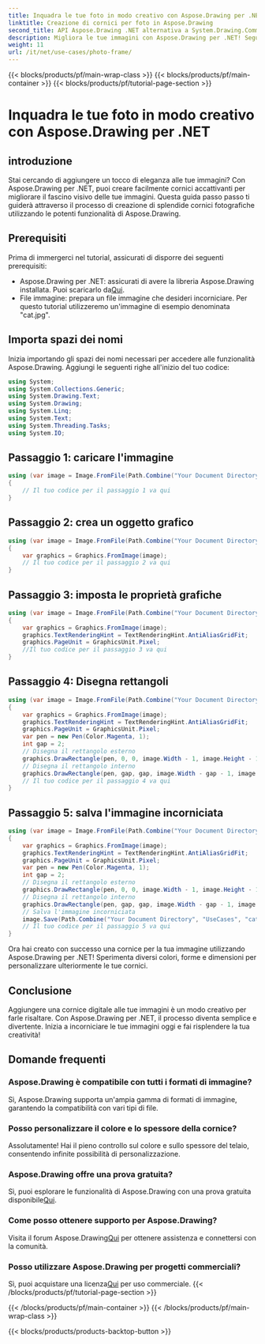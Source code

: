 ```yaml
---
title: Inquadra le tue foto in modo creativo con Aspose.Drawing per .NET
linktitle: Creazione di cornici per foto in Aspose.Drawing
second_title: API Aspose.Drawing .NET alternativa a System.Drawing.Common
description: Migliora le tue immagini con Aspose.Drawing per .NET! Segui la nostra guida passo passo per creare splendide cornici per foto. Esplora Aspose.Drawing per .NET adesso!
weight: 11
url: /it/net/use-cases/photo-frame/
---
```


{{< blocks/products/pf/main-wrap-class >}}
{{< blocks/products/pf/main-container >}}
{{< blocks/products/pf/tutorial-page-section >}}

# Inquadra le tue foto in modo creativo con Aspose.Drawing per .NET

## introduzione
Stai cercando di aggiungere un tocco di eleganza alle tue immagini? Con Aspose.Drawing per .NET, puoi creare facilmente cornici accattivanti per migliorare il fascino visivo delle tue immagini. Questa guida passo passo ti guiderà attraverso il processo di creazione di splendide cornici fotografiche utilizzando le potenti funzionalità di Aspose.Drawing.
## Prerequisiti
Prima di immergerci nel tutorial, assicurati di disporre dei seguenti prerequisiti:
-  Aspose.Drawing per .NET: assicurati di avere la libreria Aspose.Drawing installata. Puoi scaricarlo da[Qui](https://releases.aspose.com/drawing/net/).
- File immagine: prepara un file immagine che desideri incorniciare. Per questo tutorial utilizzeremo un'immagine di esempio denominata "cat.jpg".
## Importa spazi dei nomi
Inizia importando gli spazi dei nomi necessari per accedere alle funzionalità Aspose.Drawing. Aggiungi le seguenti righe all'inizio del tuo codice:
```csharp
using System;
using System.Collections.Generic;
using System.Drawing.Text;
using System.Drawing;
using System.Linq;
using System.Text;
using System.Threading.Tasks;
using System.IO;
```
## Passaggio 1: caricare l'immagine
```csharp
using (var image = Image.FromFile(Path.Combine("Your Document Directory", "UseCases", "cat.jpg")))
{
    // Il tuo codice per il passaggio 1 va qui
}
```
## Passaggio 2: crea un oggetto grafico
```csharp
using (var image = Image.FromFile(Path.Combine("Your Document Directory", "UseCases", "cat.jpg")))
{
    var graphics = Graphics.FromImage(image);
    // Il tuo codice per il passaggio 2 va qui
}
```
## Passaggio 3: imposta le proprietà grafiche
```csharp
using (var image = Image.FromFile(Path.Combine("Your Document Directory", "UseCases", "cat.jpg")))
{
    var graphics = Graphics.FromImage(image);
    graphics.TextRenderingHint = TextRenderingHint.AntiAliasGridFit;
    graphics.PageUnit = GraphicsUnit.Pixel;
    //Il tuo codice per il passaggio 3 va qui
}
```
## Passaggio 4: Disegna rettangoli
```csharp
using (var image = Image.FromFile(Path.Combine("Your Document Directory", "UseCases", "cat.jpg")))
{
    var graphics = Graphics.FromImage(image);
    graphics.TextRenderingHint = TextRenderingHint.AntiAliasGridFit;
    graphics.PageUnit = GraphicsUnit.Pixel;
    var pen = new Pen(Color.Magenta, 1);
    int gap = 2;
    // Disegna il rettangolo esterno
    graphics.DrawRectangle(pen, 0, 0, image.Width - 1, image.Height - 1);
    // Disegna il rettangolo interno
    graphics.DrawRectangle(pen, gap, gap, image.Width - gap - 1, image.Height - gap - 1);
    // Il tuo codice per il passaggio 4 va qui
}
```
## Passaggio 5: salva l'immagine incorniciata
```csharp
using (var image = Image.FromFile(Path.Combine("Your Document Directory", "UseCases", "cat.jpg")))
{
    var graphics = Graphics.FromImage(image);
    graphics.TextRenderingHint = TextRenderingHint.AntiAliasGridFit;
    graphics.PageUnit = GraphicsUnit.Pixel;
    var pen = new Pen(Color.Magenta, 1);
    int gap = 2;
    // Disegna il rettangolo esterno
    graphics.DrawRectangle(pen, 0, 0, image.Width - 1, image.Height - 1);
    // Disegna il rettangolo interno
    graphics.DrawRectangle(pen, gap, gap, image.Width - gap - 1, image.Height - gap - 1);
    // Salva l'immagine incorniciata
    image.Save(Path.Combine("Your Document Directory", "UseCases", "cat_with_honor_out.jpg"));
    // Il tuo codice per il passaggio 5 va qui
}
```
Ora hai creato con successo una cornice per la tua immagine utilizzando Aspose.Drawing per .NET! Sperimenta diversi colori, forme e dimensioni per personalizzare ulteriormente le tue cornici.
## Conclusione
Aggiungere una cornice digitale alle tue immagini è un modo creativo per farle risaltare. Con Aspose.Drawing per .NET, il processo diventa semplice e divertente. Inizia a incorniciare le tue immagini oggi e fai risplendere la tua creatività!
## Domande frequenti
### Aspose.Drawing è compatibile con tutti i formati di immagine?
Sì, Aspose.Drawing supporta un'ampia gamma di formati di immagine, garantendo la compatibilità con vari tipi di file.
### Posso personalizzare il colore e lo spessore della cornice?
Assolutamente! Hai il pieno controllo sul colore e sullo spessore del telaio, consentendo infinite possibilità di personalizzazione.
### Aspose.Drawing offre una prova gratuita?
 Sì, puoi esplorare le funzionalità di Aspose.Drawing con una prova gratuita disponibile[Qui](https://releases.aspose.com/).
### Come posso ottenere supporto per Aspose.Drawing?
 Visita il forum Aspose.Drawing[Qui](https://forum.aspose.com/c/diagram/17) per ottenere assistenza e connettersi con la comunità.
### Posso utilizzare Aspose.Drawing per progetti commerciali?
 Sì, puoi acquistare una licenza[Qui](https://purchase.aspose.com/buy) per uso commerciale.
{{< /blocks/products/pf/tutorial-page-section >}}

{{< /blocks/products/pf/main-container >}}
{{< /blocks/products/pf/main-wrap-class >}}

{{< blocks/products/products-backtop-button >}}
